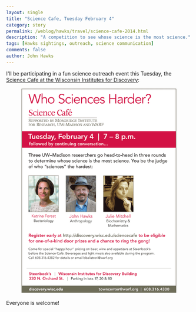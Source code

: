 ```yaml
---
layout: single 
title: "Science Cafe, Tuesday February 4" 
category: story
permalink: /weblog/hawks/travel/science-cafe-2014.html
description: "A competition to see whose science is the most science."
tags: [Hawks sightings, outreach, science communication] 
comments: false 
author: John Hawks 
---
```


I'll be participating in a fun science outreach event this Tuesday, the <a href="http://discovery.wisc.edu/home/town-center/programs--events/science-cafes/Science%20cafes.cmsx">Science Cafe at the Wisconsin Institutes for Discovery</a>: 

<figure>
<img src="/images/science-cafe-2014-flyer.png" alt="Flyer for Science Cafe" />
</figure>

Everyone is welcome!

